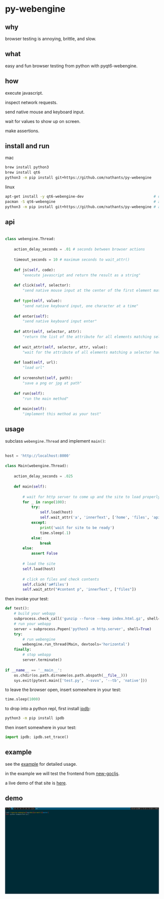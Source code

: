 # py-webengine

## why

browser testing is annoying, brittle, and slow.

## what

easy and fun browser testing from python with pyqt6-webengine.

## how

execute javascript.

inspect network requests.

send native mouse and keyboard input.

wait for values to show up on screen.

make assertions.

## install and run

mac

```bash
brew install python3
brew install qt6
python3 -m pip install git+https://github.com/nathants/py-webengine
```

linux

```bash
apt-get install -y qt6-webengine-dev                                # debian/ubuntu
pacman -S qt6-webengine                                             # arch
python3 -m pip install git+https://github.com/nathants/py-webengine # all platforms
```

## api

```python

class webengine.Thread:

    action_delay_seconds = .01 # seconds between browser actions

    timeout_seconds = 10 # maximum seconds to wait_attr()

    def js(self, code):
        "execute javascript and return the result as a string"

    def click(self, selector):
        "send native mouse input at the center of the first element matching selector"

    def type(self, value):
        "send native keyboard input, one character at a time"

    def enter(self):
        "send native keyboard input enter"

    def attr(self, selector, attr):
        "return the list of the attribute for all elements matching selector"

    def wait_attr(self, selector, attr, value):
        "wait for the attribute of all elements matching a selector have the given value"

    def load(self, url):
        "load url"

    def screenshot(self, path):
        "save a png or jpg at path"

    def run(self):
        "run the main method"

    def main(self):
        "implement this method as your test"

```


## usage

subclass `webengine.Thread` and implement `main()`:

```python

host = 'http://localhost:8000'

class Main(webengine.Thread):

    action_delay_seconds = .025

    def main(self):

        # wait for http server to come up and the site to load properly
        for _ in range(100):
            try:
                self.load(host)
                self.wait_attr('a', 'innerText', ['home', 'files', 'api', 'websocket'])
            except:
                print('wait for site to be ready')
                time.sleep(.1)
            else:
                break
        else:
            assert False

        # load the site
        self.load(host)

        # click on files and check contents
        self.click('a#files')
        self.wait_attr("#content p", 'innerText', ["files"])
```

then invoke your test:

```python
def test():
    # build your webapp
    subprocess.check_call('gunzip --force --keep index.html.gz', shell=True)
    # run your webapp
    server = subprocess.Popen('python3 -m http.server', shell=True)
    try:
        # run webengine
        webengine.run_thread(Main, devtools='horizontal')
    finally:
        # stop webapp
        server.terminate()

if __name__ == '__main__':
    os.chdir(os.path.dirname(os.path.abspath(__file__)))
    sys.exit(pytest.main(['test.py', '-svvx', '--tb', 'native']))
```

to leave the browser open, insert somewhere in your test:

```python
time.sleep(1000)
```

to drop into a python repl, first install [ipdb](https://github.com/gotcha/ipdb):

```bash
python3 -m pip install ipdb
```

then insert somewhere in your test:

```python
import ipdb; ipdb.set_trace()
```

## example

see the [example](https://github.com/nathants/py-webengine/blob/master/example/) for detailed usage.

in the example we will test the frontend from [new-gocljs](https://github.com/nathants/new-gocljs).

a live demo of that site is [here](https://gocljs.nathants.com).

## demo

![](https://github.com/nathants/py-webengine/raw/master/demo.gif)
